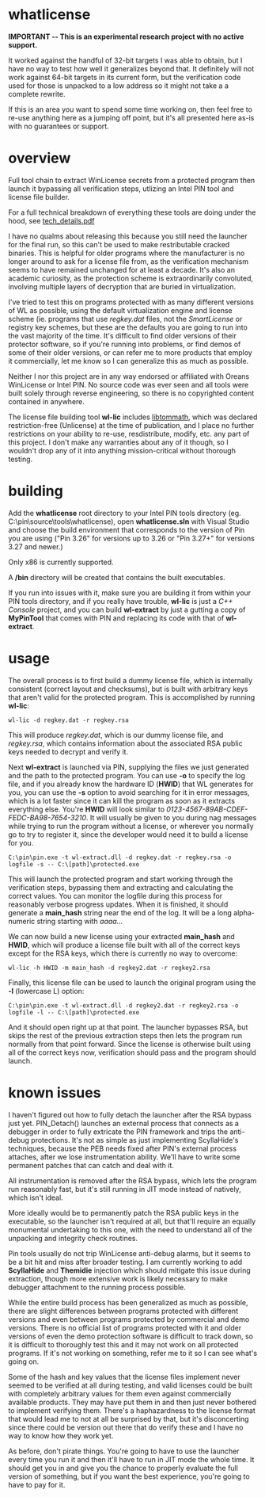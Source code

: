 # whatlicense

**IMPORTANT -- This is an experimental research project with no active support.**

It worked against the handful of 32-bit targets I was able to obtain, but I have no way to test how well it generalizes beyond that. It definitely will not work against 64-bit targets in its current form, but the verification code used for those is unpacked to a low address so it might not take a a complete rewrite.

If this is an area you want to spend some time working on, then feel free to re-use anything here as a jumping off point, but it's all presented here as-is with no guarantees or support.

# overview

Full tool chain to extract WinLicense secrets from a protected program then launch it bypassing all verification steps, utlizing an Intel PIN tool and license file builder.

For a full technical breakdown of everything these tools are doing under the hood, see [tech_details.pdf](tech_details.pdf)

I have no qualms about releasing this because you still need the launcher for the final run, so this can't be used to make restributable cracked binaries.  This is helpful for older programs where the manufacturer is no longer around to ask for a license file from, as the verification mechanism seems to have remained unchanged for at least a decade.  It's also an academic curiosity, as the protection scheme is extraordinarily convoluted, involving multiple layers of decryption that are buried in virtualization.

I've tried to test this on programs protected with as many different versions of WL as possible, using the default virtualization engine and license scheme (ie. programs that use *regkey.dat* files, not the *SmartLicense* or registry key schemes, but these are the defaults you are going to run into the vast majority of the time.  It's difficult to find older versions of their protector software, so if you're running into problems, or find demos of some of their older versions, or can refer me to more products that employ it commercially, let me know so I can generalize this as much as possible.

Neither I nor this project are in any way endorsed or affiliated with Oreans WinLicense or Intel PIN.  No source code was ever seen and all tools were built solely through reverse engineering, so there is no copyrighted content contained in anywhere.

The license file building tool **wl-lic** includes [libtommath](https://github.com/libtom/libtommath), which was declared restriction-free (Unlicense) at the time of publication, and I place no further restrictions on your ability to re-use, resdistribute, modify, etc. any part of this project.  I don't make any warranties about any of it though, so I wouldn't drop any of it into anything mission-critical without thorough testing.

# building

Add the **whatlicense** root directory to your Intel PIN tools directory (eg. C:\pin\source\tools\whatlicense), open **whatlicense.sln** with Visual Studio and choose the build environment that corresponds to the version of Pin you are using ("Pin 3.26" for versions up to 3.26 or "Pin 3.27+" for versions 3.27 and newer.)

Only x86 is currently supported.

A **/bin** directory will be created that contains the built executables.

If you run into issues with it, make sure you are building it from within your PIN tools directory, and if you really have trouble, **wl-lic** is just a *C++ Console* project, and you can build **wl-extract** by just a gutting a copy of **MyPinTool** that comes with PIN and replacing its code with that of **wl-extract**.

# usage

The overall process is to first build a dummy license file, which is internally consistent (correct layout and checksums), but is built with arbitrary keys that aren't valid for the protected program.  This is accomplished by running **wl-lic**:

```
wl-lic -d regkey.dat -r regkey.rsa
```

This will produce *regkey.dat*, which is our dummy license file, and *regkey.rsa*, which contains information about the associated RSA public keys needed to decrypt and verify it.

Next **wl-extract** is launched via PIN, supplying the files we just generated and the path to the protected program.  You can use **-o** to specify the log file, and if you already know the hardware ID (**HWID**) that WL generates for you, you can use the **-s** option to avoid searching for it in error messages, which is a lot faster since it can kill the program as soon as it extracts everything else.  You're **HWID** will look similar to *0123-4567-89AB-CDEF-FEDC-BA98-7654-3210*. It will usually be given to you during nag messages while trying to run the program without a license, or wherever you normally go to try to register it, since the developer would need it to build a license for you.

```
C:\pin\pin.exe -t wl-extract.dll -d regkey.dat -r regkey.rsa -o logfile -s -- C:\[path]\protected.exe
```

This will launch the protected program and start working through the verification steps, bypassing them and extracting and calculating the correct values.  You can monitor the logfile during this process for reasonably verbose progress updates.  When it is finished, it should generate a **main_hash** string near the end of the log.  It will be a long alpha-numeric string starting with *aaaa...*

We can now build a new license using your extracted **main_hash** and **HWID**, which will produce a license file built with all of the correct keys except for the RSA keys, which there is currently no way to overcome:

```
wl-lic -h HWID -m main_hash -d regkey2.dat -r regkey2.rsa
```

Finally, this license file can be used to launch the original program using the **-l** (lowercase L) option:

```
C:\pin\pin.exe -t wl-extract.dll -d regkey2.dat -r regkey2.rsa -o logfile -l -- C:\[path]\protected.exe
```

And it should open right up at that point. The launcher bypasses RSA, but skips the rest of the previous extraction steps then lets the program run normally from that point forward.  Since the license is otherwise built using all of the correct keys now, verification should pass and the program should launch.

# known issues

I haven't figured out how to fully detach the launcher after the RSA bypass just yet.  PIN_Detach() launches an external process that connects as a debugger in order to fully extricate the PIN framework and trips the anti-debug protections.  It's not as simple as just implementing ScyllaHide's techniques, because the PEB needs fixed after PIN's external process attaches, after we lose instrumentation ability.  We'll have to write some permanent patches that can catch and deal with it.

All instrumentation is removed after the RSA bypass, which lets the program run reasonably fast, but it's still running in JIT mode instead of natively, which isn't ideal.

More ideally would be to permanently patch the RSA public keys in the executable, so the launcher isn't required at all, but that'll require an equally monumental undertaking to this one, with the need to understand all of the unpacking and integrity check routines.

Pin tools usually do not trip WinLicense anti-debug alarms, but it seems to be a bit hit and miss after broader testing.  I am currently working to add **ScyllaHide** and **Themidie** injection which should mitigate this issue during extraction, though more extensive work is likely necessary to make debugger attachment to the running process possible.

While the entire build process has been generalized as much as possible, there are slight differences between programs protected with different versions and even between programs protected by commercial and demo versions.  There is no official list of programs protected with it and older versions of even the demo protection software is difficult to track down, so it is difficult to thoroughly test this and it may not work on all protected programs.  If it's not working on something, refer me to it so I can see what's going on.

Some of the hash and key values that the license files implement never seemed to be verified at all during testing, and valid licenses could be built with completely arbitrary values for them even against commercially available products.  They may have put them in and then just never bothered to implement verifying them.  There's a haphazardness to the license format that would lead me to not at all be surprised by that, but it's disconcerting since there could be version out there that do verify these and I have no way to know how they work yet.

As before, don't pirate things.  You're going to have to use the launcher every time you run it and then it'll have to run in JIT mode the whole time.  It should get you in and give you the chance to properly evaluate the full version of something, but if you want the best experience, you're going to have to pay for it.
